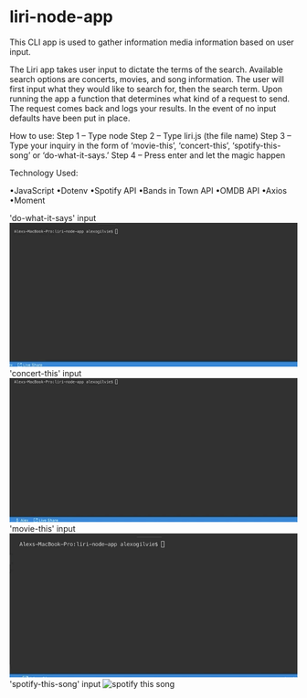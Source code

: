 # liri-node-app
This CLI app is used to gather information media information based on user input.

The Liri app takes user input to dictate the terms of the search. Available search options are concerts, movies, and song information. The user will first input what they would like to search for, then the search term. Upon running the app a function that determines what kind of a request to send. The request comes back and logs your results. In the event of no input defaults have been put in place.

How to use:
Step 1 – Type node
Step 2 – Type liri.js (the file name)
Step 3 – Type your inquiry in the form of ‘movie-this’, ‘concert-this’, ‘spotify-this-song’ or ‘do-what-it-says.’
Step 4 – Press enter and let the magic happen

Technology Used:

•JavaScript
•Dotenv
•Spotify API
•Bands in Town API
•OMDB API
•Axios
•Moment

'do-what-it-says' input
![do what it says](images/do-what-it-says.gif) <br />
'concert-this' input
![concert this](images/concert-this.gif)
'movie-this' input
![movie this](images/movie-this.gif)
'spotify-this-song' input
![spotify this song](images/spotify-this.gif)
